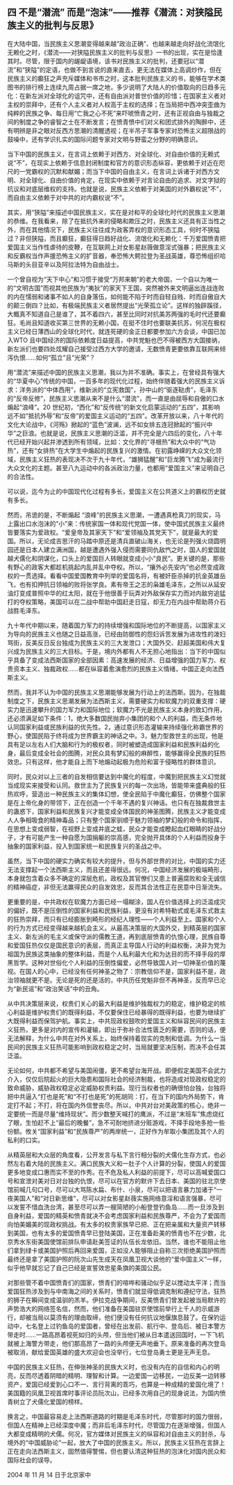 ## 四 不是“潜流” 而是“泡沫”——推荐《潜流：对狭隘民族主义的批判与反思》

在大陆中国，当民族主义思潮变得越来越“政治正确”、也越来越走向好战化流氓化无赖化之时，《潜流——对狭隘民族主义的批判与反思》一书的出现，实在是恰逢其时。尽管，限于国内的龌龊语境，该书对民族主义的批判，还要冠以“潜流”和“狭隘”的定语，也做不到言说的直来直去，更无法在媒体上高调炒作，但在民族主义的癫狂之声充斥媒体和书市之时，这本批判民族主义的书，能够在学术类图书的排行榜上连续九周占据一席之地，多少说明了大陆人的价值取向的日趋多元化：在新左派对全球化的诅咒中，还有自由派对普世价值的珍惜；在国家主义者对主权的崇拜中，还有个人主义者对人权高于主权的选择；在当局把中西冲突歪曲为纯粹的民族之争、每日用“亡我之心不死”来吓唬愤青之时，还有正视自由与独裁之间的制度之争的睿智之士在不断发言；在愤青愤中们对义和团式排外的陶醉中，还有明辨是非之眼对反西方思潮的清醒透视；在半吊子军事专家对恐怖主义超限战的鼓噪中，还有学识扎实的国际问题专家对文明与野蛮之分野的明确意识。

当下中国的民族主义，在言词上依赖于对西方、对全球化、对自由价值的无赖式说“不”，在现实上依赖于信息封闭制度和官方的意识形态纵容，更依赖于对近在咫尺的一党霸权的沉默和献媚；而当下中国的自由主义，在言词上诉诸于对西方文明、对全球化、自由价值的肯定，在现实中依赖于对言论自由的追求、对文字狱的抗议和对底层维权的支持。也就是说，民族主义依赖于对美国的对外霸权说“不”，而自由主义依赖于对中共的对内霸权说“不”。

其实，用“狭隘”来描述中国民族主义，实在是对和平的全球化时代的民族主义思潮的恭维。在我看来，除了在抵抗外来的侵略和欺压之时，民族主义还具有正当性之外，而在其他情况下，民族主义往往成为政客弄权的意识形态工具，何时不狭隘过？非但狭隘，而且癫狂，癫狂得日趋好战化、流氓化和无赖化：千万爱国愤青把爱国主义当作性虐待的皮鞭，在互联网上对女影星赵薇做意淫式强暴；把民族主义和反霸权当作声援恐怖主义的扩音器，奉恐怖大鳄拉登为圣战英雄，尊恐怖组织哈马斯的头目亚辛以及阿拉法特为自由战士。

一个曾自视为“天下中心”和习惯于接受“万邦来朝”的老大帝国，一个自以为唯一的“文明古国”而视其他民族为“夷狄”的家天下王国，突然被外来文明逼出连战连败的内在懦弱和诸事不如人的自身落伍，如何能不陷于时而自轻自贱、时而自傲自大的颠三倒四？比如，有极端民族主义者居然提出“光荣孤立论”。这样的独辟蹊径，大概真不知道自己是谁了，其不着四六，甚至比同时对抗美苏两强的毛时代还要癫狂。毛尚且知道收买第三世界的无赖小国，在挺不住时也要联美抗苏，何况在极权主义已经日薄西山的全球化时代，就连死硬的金正日都要参加六方会谈，中国已加入WTO 且中国经济的国际依赖度日益提高，中共党魁也巴不得被西方大国接纳，新左派们也要四处炫耀自己接受过西方大学的邀请，无数愤青更要依靠互联网来倾泻仇恨……如何“孤立”且“光荣”？

用“潜流”来描述中国的民族主义思潮，我以为并不准确。事实上，在曾经具有强大的“华夏中心”传统的中国，一百多年的现代化过程，始终伴随着强大的民族主义诉求：洋务派的“中体西用”，维新派的“立宪救国”，孙中山的“驱逐鞑虏”，毛泽东的“反帝反修”，民族主义思潮从来不是什么“潜流”，而一直是由屈辱和自傲的口水煽起“浪峰”。20 世纪初，“西化”和“反传统”的新文化启蒙运动的“五四”，其影响远不如“抵抗外辱”和“反帝”的爱国主义运动的“五四”。改革开放以来，八十年代的文化大论战中，《河殇》掀起的“蓝色”波澜，远不如女排五连冠掀起的“振兴中华”之巨浪。也就是说，民族主义思潮的泛滥，并不完全是六四后的变化，八十年代已经开始兴起并渗透到所有领域，比如：文化界的“寻根热”和大众中的“气功热”，还有“女排热”在大学生中煽起的民族复兴的激情。在初露峥嵘的大众文化领域，民族主义狂热的表现决不次于九十年代，“雄狮猛醒”和“巨龙腾飞”成为最流行大众文化的主题。甚至八九运动中的各派政治力量，也都用“爱国主义”来证明自己的合法性。

可以说，迄今为止的中国现代化过程有多长，爱国主义在公共道义上的霸权历史就有多长。

然而，吊诡的是，不断煽起 “浪峰”的民族主义思潮，一遭遇真枪真刀的现实，马上露出口水泡沫的“小”来：传统家国一体和现代党国一体，使中国式民族主义最终皆要落实为爱政权。“爱皇帝及其家天下”和“爱领袖及其党天下”，就是最大的爱国。所以，无论成吉思汗的马踏中原还是清兵直破山海关，也无论是列强火烧圆明园还是日本人建立满洲国，越是遭遇外强入侵而需要同仇敌忾之时，国人的爱国就越犬儒化和阴谋化，口头上的爱国巨人转眼就变成小小“良民”。更关键的是，那些有野心的政客大都趁机挑起内乱并乱中夺权。所以，“攘外必先安内”也必然变成政权的一贯选择。看看中国爱国教育中列举的爱国名将，有被奸臣杀掉的抗金英雄岳飞，也有扣押抗日领袖的败将张学良。素有帝王之志的枭雄毛泽东，之所以从延安油灯变成普照中华的红太阳，就在于他很善于玩弄对外敌保存实力而对内敌穷追猛打的夺权策略，美国可以在二战中帮助中国赶走日寇，却无力在内战中帮助蒋介石战胜毛泽东。

九十年代中期以来，随着国力军力的持续增强和国际地位的不断提高，以国家主义为导向的民族主义也随之日益高涨，已经由防御性的怨妇诉苦发展为进攻性的泼妇骂街，反美反日反台独成为民族主义的三大发泄口；大国外交、赶超美国和伟大复兴成为民族主义的三大目标。于是，境内外都有人不无担心地指出：当下的中国似乎具备了变成法西斯国家的全部因素：高速发展的经济、日益增强的国力军力、权贵资本主义、独裁政权……都在纵容着愈演愈烈的民族主义情绪，中国正走向法西斯主义。

然而，我并不认为中国的民族主义思潮能够发展为行动上的法西斯。因为，在独裁制度之下，民族主义思潮发展为法西斯主义，需要硬实力和软魔力的双重支撑：硬实力是迅速攀升的国力军力和国际地位；软魔力不光是民族主义本身的致幻作用，还必须满足如下条件：1，绝大多数国民抛弃小集团的和个人的利益，而无条件地认同国家利益或民族利益的优先性。2，通过意识形态灌输来持续强化称霸世界的野心，使国民陷于终将成为世界霸主的神话之中。3，魅力型救世主的出现，他是具有足以左右人们大脑和行为的极权者，同时被塑造成国家利益和民族利益的化身，最后变成全社会的图腾，对民众具有梦幻般的麻醉性，能够赢得全民族的狂热效忠。只有这样，他才能自上而下地煽动起极为危险和富于侵略性的群体意识。

同时，民众对以上三者的自发相信要达到中魔化的程度，中魔到把民族主义幻觉就当成现实来接受和认同。救世主为了民族复兴的每一次出场，皆能带来盛典般的狂热欢呼，营造出一种民族主义的集体幻想，使全民陷于中魔化癫狂，仿佛整个国家是在上帝化身的带领下，正在创造一个千年不遇的复兴神话。也只有在独裁救世主的蛊惑下，国家利益和民族复兴才能变成全体国民的神圣图腾，民族主义才能变成人人争相吸食的精神毒品；只有整个国家驯顺于魅力领袖的梦幻般的命令和指挥，在思想上变成弱智，在视野上变成井底之蛙，民众才能变成瞪起血红眼睛的好战分子，才有可能产生一种自愿为国捐躯的崇高感，完全抛开具体的个人利益而投身于抽象的国家利益，投入到国家统一和民族复兴的圣战之中。

虽然，当下中国的硬实力确实有较大的提升，但与外部世界的对比，中国的实力还无法支撑起一个法西斯主义，而且还差得很远。何况，中国经济发展的极端畸形，本身就包含着众多不确定的深层危机，政权及其官僚们又患上普遍腐败和全无诚信的精神癌症，非但无法赢得民众的自发效忠，反而其合法性正在民意中日渐流失。

更重要的是，中共政权在软魔力方面已经一塌糊涂，国人在价值选择上的泛滥成灾的偏好，既不是压倒性的国家利益和民族利益，更没有对希特勒式或毛泽东式救主的狂热崇拜，而只有已经膨胀到畸形的经纪人理性——个人利益至上。国家和个人的行为方式已经变得越来越机会主义。从最高决策层的大国外交，到精英层的国家主义、新左派的毛主义或保守派的儒教王道，再到底层愤青的仇恨心理，民族自尊和爱国狂热仅仅是国民意识的表层，而真正主导国人行动的利益权衡，决非为党为祖国为民族这类抽象的整体利益，而是个人私利最大化和为达目的而不择手段的厚黑哲学。这种对世俗化个人利益的压倒性偏爱，必然导致国人对一切神圣价值的蔑视。在国人的心中，已经没有任何神圣之物了：宗教信仰不是，国家利益不是，政治领袖就更不是。无论是死的还是活的，中共历任党魁非但不再神圣，反而早已沦为“新民谣”和“政治笑话”中的丑角。

从中共决策层来说，权贵们关心的最大利益是维护独裁权力的稳定，维护稳定的核心利益是维护权贵们的既得利益，不仅要保住已经暴得的既得利益，也要为继续扩大既得利益而保驾护航。事实上，中共现政权鼓吹的爱国主义和纵容民间的民族主义狂热，更多是对内的宣传和灌输，即出于弥补合法性匮乏的需要，否则的话，便无法解释，为什么中共在对外关系上，始终保持着现实的克制和低调。为什么一当民间的民族主义狂热可能影响到政权稳定之时，当局就要坚决压制，而决不会任其泛滥。

无论如何，中共都不希望与美国闹僵，更不希望台海开战。即便假定美国不会武力介入，仅仅后院起火的巨大隐患和国际社会的经济制裁，也将造成对现政权稳定的致命威胁，威胁政权稳定必定威胁权贵利益。现行当权者也的确很怕台独，台独将把中共逼入“打也是死”和“不打也是死”的死胡同：打，在当下的国内外局势下，肯定打不起；不打，将在国内外信誉丧尽。所以，中共对台对美政策的核心，绝非一定要统一而是尽量“维持现状”。而少数整天喊打的鹰派，不过是“末班车”焦虑烧红了眼，生怕赶不上“最后的晚餐”，急不可耐地挤进分赃游戏，不择手段地多抢一些份额。攸关“国家利益”和“民族尊严”的两岸统一，正好作为牟取小集团及其个人的私利的口实。

从精英层和大众层的角度看，公开发言与私下言行相分裂的犬儒化生存方式，也必然左右着大陆的民族主义。满口民族大义和一肚子个人计算的分裂，使国人的爱国更多地变成口惠而实不至的作秀。在不危及私人利益的前提下，尽可以高喊爱国口号和宣泄对美对日对台独的仇恨，尽可以在官方的默许下去日本、美国的驻北京使馆前喊几句口号，尽可以大骂陈水扁、布什、小泉，尽可以把语言暴力加诸于“一夜美国人”和“对日新思维”，尽可以对女影星赵薇实施网络意淫和语言强暴，尽可以发誓不惜血洗台湾，甚至尽可以弄一艘简陋的小船登登钓鱼岛……而一旦涉及到自身利益，爱国的精英和愤青就决不会考虑国家利益和民族尊严，不会为了爱国而向怕美媚美的现政权挑战。有太多的权贵家族早已把、正在把亲属和大量资产转移到美国，也有太多的爱国愤青早已登陆美国，正在准备赴美的愤青也不在少数，北京秀水东街美国使馆前排队申请赴美签证的队伍长龙依旧。当然，谁也不能阻止他们拿到绿卡或美国护照后再回来爱国，正如没人能够阻止自称三次拒绝美国护照而最终还是拿了美国护照的阮次山先生成天在凤凰卫视大谈他的“爱中国主义”一样，似乎他早就忘记了自己已经是宣誓效忠星条旗的美国公民。

对那些管不着中国愤青们的国家，愤青们的喧哗和骚动似乎足以搅动太平洋；而当爱国狂热涉及到与中南海之间的关系时，愤青们就显得低调克制和遵纪守法，狂热的狮子在瞬间变成温驯的羔羊。伊拉克战争期间，反美愤青们曾发起被当局默许的声势浩大的网络签名信，然而，他们准备在美国驻京使馆前举行上千人的示威游行，却被当局以莫须有的理由取缔，他们便没有任何抗议地偃旗息鼓了。在保钓运动中，七名登上过钓鱼岛的爱国者，曾经在出发前、航行中、登岛后、被日本警方带走时……一路高昂着视死如归的头颅，但当他们被从日本遣送回国时，一下飞机就被上海警方带走，他们那高昂了一路的头颅便无声地垂下。原来准备的再次登岛被取消，献给爱国英雄的盛大欢迎会也没举行，七位登岛勇士更是无声无息。

中国的民族主义狂热，在伸张神圣的民族大义时，也没有内在的自信和内心的明亮，反而尽透着阴暗的精明、理智和计算。一边爱国一边移民，一边反美一边转移资产，爱国已经爱到心口不一、言行背离的乖巧，也算是一种成精的爱国化境了！美国籍的凤凰卫视首席时事评论员阮次山，已经多次用自己的现身说法，为国内愤青树立了犬儒化爱国的榜样。

换言之，中国最容易走上法西斯道路的时期是毛泽东时代，尽管那时的国力很弱，但国人在精神上已经深度中魔；而非后毛泽东时代，尽管国力在逐渐增强，但国人大都变成精明的犬儒。何况，官方媒体对民族主义的纵容和对自由主义的封杀，与境外的“中国威胁论”一起，放大了中国的民族主义。所以，民族主义狂热在言辞上正在走向法西斯主义，固然值得警惕，但也要认清这种狂热的泡沫化对国内民众和国际社会的误导。

2004 年 11 月 14 日于北京家中